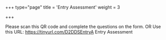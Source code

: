+++
type="page"
title = 'Entry Assessment'
weight = 3

+++

Please scan this QR code and complete the questions on the form.
OR
Use this URL: https://tinyurl.com/D2DDSEntryA
Entry Assessment
